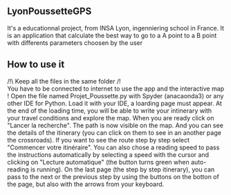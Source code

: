 ## LyonPoussetteGPS ##
It's a educationnal project, from INSA Lyon, ingenniering school in France. It is an application that calculate the best way to go to a A point to a B point with differents parameters choosen by the user

## How to use it ##
/!\ Keep all the files in the same folder /!\
You have to be connected to internet to use the app and the interactive map !
Open the file named Projet_Poussette.py with Spyder (anacaonda3) or any other IDE for Python.
Load it with your IDE, a loarding page must appear.
At the end of the loading time, you will be able to write your intinerary with your travel conditions and explore the map. 
When you are ready click on "Lancer la recherche".
The path is now visible on the map. And you can see the details of the itinerary (you can click on them to see in an another page the crossroads). 
If you want to see the route step by step select "Commencer votre itinéraire". You can also chose a reading speed to pass the instructions automatically by selecting a speed with the cursor and clicking on "Lecture automatique" (the button turns green when auto-reading is running).
On the last page (the step by step itinerary), you can pass to the next or the previous step by using the buttons on the botton of the page, but also with the arrows from your keyboard. 
